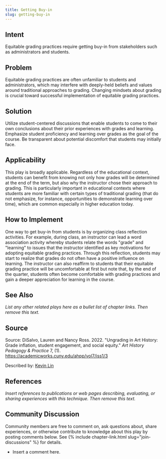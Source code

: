 ```yaml
---
title: Getting Buy-in
slug: getting-buy-in
---
```

## Intent

Equitable grading practices require getting buy-in from stakeholders such as administrators and students.

## Problem

Equitable grading practices are often unfamiliar to students and administrators, which may interfere with deeply-held beliefs and values around traditional approaches to grading. Changing mindsets about grading is crucial toward successful implementation of equitable grading practices.

## Solution

Utilize student-centered discussions that enable students to come to their own conclusions about their prior experiences with grades and learning. Emphasize student proficiency and learning over grades as the goal of the course. Be transparent about potential discomfort that students may initially face.

## Applicability

This play is broadly applicable. Regardless of the educational context, students can benefit from knowing not only how grades will be determined at the end of the term, but also why the instructor chose their approach to grading. This is particularly important in educational contexts where students are more familiar with certain types of traditional grading (that do not emphasize, for instance, opportunities to demonstrate learning over time), which are common especially in higher education today.

## How to Implement

One way to get buy-in from students is by organizing class reflection activities. For example, during class, an instructor can lead a word association activity whereby students relate the words "grade" and "learning" to issues that the instructor identified as key motivations for adopting equitable grading practices. Through this reflection, students may start to realize that grades do not often have a positive influence on learning. The instructor can also reaffirm to students that their equitable grading practice will be uncomfortable at first but note that, by the end of the quarter, students often become comfortable with grading practices and gain a deeper appreciation for learning in the course.

## See Also

_List any other related plays here as a bullet list of chapter links.
Then remove this text._

## Source

Source: DiSalvo, Lauren and Nancy Ross. 2022. "Ungrading in Art History: Grade inflation, student engagement, and social equity." _Art History Pedagogy & Practice_ 7, (1). <https://academicworks.cuny.edu/ahpp/vol7/iss1/3>

Described by: [Kevin Lin](https://kevinl.info/)

## References

_Insert references to publications or web pages describing, evaluating, or
sharing experiences with this technique. Then remove this text._

## Community Discussion

Community members are free to comment on, ask questions about, share
experiences, or otherwise contribute to knowledge about this play by
posting comments below.
See {% include chapter-link.html slug="join-discussions" %} for details.

* Insert a comment here.
